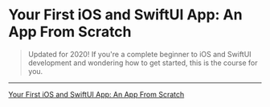 # Your First iOS and SwiftUI App: An App From Scratch

> Updated for 2020! If you're a complete beginner to iOS and SwiftUI development and wondering how to get started, this is the course for you.

---

[Your First iOS and SwiftUI App: An App From Scratch](https://www.raywenderlich.com/17493408-your-first-ios-and-swiftui-app-an-app-from-scratch)
